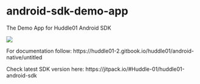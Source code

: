 # android-sdk-demo-app
The Demo App for Huddle01 Android SDK

[![](https://jitpack.io/v/Huddle-01/huddle01-android-sdk.svg)](https://jitpack.io/#Huddle-01/huddle01-android-sdk)

<p>For documentation follow: https://huddle01-2.gitbook.io/huddle01/android-native/untitled </p>
<p>Check latest SDK version here: https://jitpack.io/#Huddle-01/huddle01-android-sdk </p>
